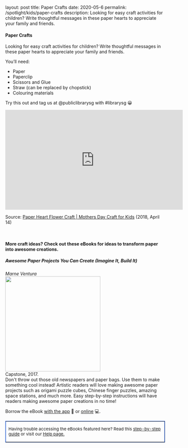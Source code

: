 layout: post
title:  Paper Crafts
date:   2020-05-6
permalink: /spotlight/kids/paper-crafts
description: Looking for easy craft activities for children? Write thoughtful messages in these paper hearts to appreciate your family and friends. 
 
<h4>Paper Crafts</h4>
<p>Looking for easy craft activities for children? Write thoughtful messages in these paper hearts to appreciate your family and friends.</p>
<p>You&rsquo;ll need:</p>
<ul>
<li>Paper</li>
<li>Paperclip</li>
<li>Scissors and Glue</li>
<li>Straw (can be replaced by chopstick)</li>
<li>Colouring materials</li>
</ul>
<p>Try this out and tag us at @publiclibrarysg with #librarysg 😀</p>
<div class="bp-youtube"><iframe src="https://www.youtube.com/embed/D4XSlCCXyvU" width="560" height="315" frameborder="0" allowfullscreen="allowfullscreen"></iframe></div><p>Source: <a href="https://www.youtube.com/watch?v=D4XSlCCXyvU&amp;feature=youtu.be" target="_blank" rel="noopener">Paper Heart Flower Craft | Mothers Day Craft for Kids</a> (2018, April 14)</p>

<p>&nbsp;</p>
<h4>More craft ideas? Check out these eBooks for ideas to transform paper into awesome creations.</h4>
<h5>Awesome Paper Projects You Can Create (Imagine It, Build It)</h5>
<i>Marne Ventura</i><br/>
<a href="https://nlb.overdrive.com/media/B2220018-13D4-4EAF-A71E-EE36AAB00D3B"><img src="/images/PL-1-paper1" style="width:300px; text-align:left;"></a><br/>
Capstone, 2017.<br/> Don't throw out those old newspapers and paper bags. Use them to make something cool instead! Artistic readers will love making awesome paper projects such as origami puzzle cubes, Chinese finger puzzles, amazing space stations, and much more. Easy step-by-step instructions will have readers making awesome paper creations in no time!<br/> 
 
Borrow the eBook <a href="https://nlb.overdrive.com/media/B2220018-13D4-4EAF-A71E-EE36AAB00D3B">with the app</a> 📱 or <a href="https://nlb.overdrive.com/media/B2220018-13D4-4EAF-A71E-EE36AAB00D3B">online</a> 💻.</p>
<table style="border-color: #4372d6;" border="1px" cellspacing="0" cellpadding="0">
<tbody>
<tr>
<td>
<p style="font-size: 10pt;">Having trouble accessing the eBooks featured here? Read this <a href="/images/UsingNLB'sresourcepackage_guide_20200204.pdf" target="blank">step-by-step guide</a> or visit our <a href="/get-started-with/libby/">Help page.</a></p>
</td>
</tr>
</tbody>
</table>
